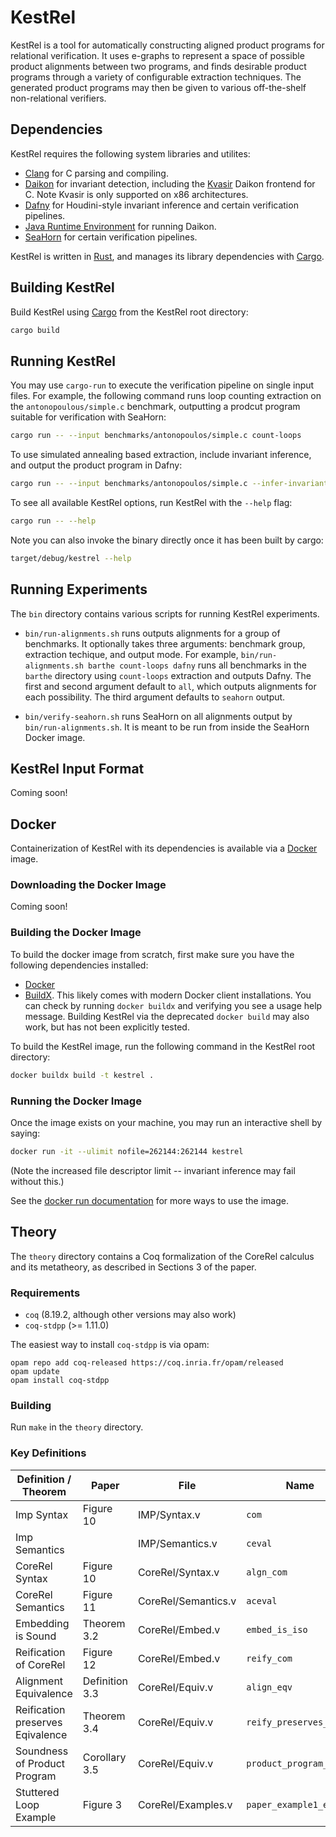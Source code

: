 # KestRel

KestRel is a tool for automatically constructing aligned product
programs for relational verification. It uses e-graphs to represent a
space of possible product alignments between two programs, and finds
desirable product programs through a variety of configurable
extraction techniques. The generated product programs may then be
given to various off-the-shelf non-relational verifiers.

## Dependencies

KestRel requires the following system libraries and utilites:

- [Clang](https://clang.llvm.org/) for C parsing and compiling.
- [Daikon](https://plse.cs.washington.edu/daikon/) for invariant
  detection, including the
  [Kvasir](http://plse.cs.washington.edu/daikon/download/doc/daikon.html#Kvasir)
  Daikon frontend for C. Note Kvasir is only supported on x86
  architectures.
- [Dafny](https://dafny.org/) for Houdini-style invariant inference
  and certain verification pipelines.
- [Java Runtime Environment](https://www.java.com) for running Daikon.
- [SeaHorn](https://seahorn.github.io/) for certain verification
  pipelines.

KestRel is written in [Rust](https://www.rust-lang.org/), and manages
its library dependencies with
[Cargo](https://doc.rust-lang.org/cargo/).

## Building KestRel

Build KestRel using [Cargo](https://doc.rust-lang.org/cargo/) from the
KestRel root directory:

``` bash
cargo build
```

## Running KestRel

You may use `cargo-run` to execute the verification pipeline on single
input files. For example, the following command runs loop counting
extraction on the `antonopoulous/simple.c` benchmark, outputting a
prodcut program suitable for verification with SeaHorn:

``` bash
cargo run -- --input benchmarks/antonopoulos/simple.c count-loops
```

To use simulated annealing based extraction, include invariant
inference, and output the product program in Dafny:
 ``` bash
cargo run -- --input benchmarks/antonopoulos/simple.c --infer-invariants --output-mode dafny sa
```

To see all available KestRel options, run KestRel with the `--help` flag:
``` bash
cargo run -- --help
```

Note you can also invoke the binary directly once it has been built by cargo:
``` bash
target/debug/kestrel --help
```

## Running Experiments

The `bin` directory contains various scripts for running KestRel
experiments.

- `bin/run-alignments.sh` runs outputs alignments for a group of
  benchmarks. It optionally takes three arguments: benchmark group,
  extraction techique, and output mode. For example,
  `bin/run-alignments.sh barthe count-loops dafny` runs all benchmarks
  in the `barthe` directory using `count-loops` extraction and outputs
  Dafny. The first and second argument default to `all`, which outputs
  alignments for each possibility. The third argument defaults to
  `seahorn` output.

- `bin/verify-seahorn.sh` runs SeaHorn on all alignments output by
  `bin/run-alignments.sh`. It is meant to be run from inside the
  SeaHorn Docker image.

## KestRel Input Format

Coming soon!

## Docker

Containerization of KestRel with its dependencies is available via a
[Docker](https://www.docker.com/) image.

### Downloading the Docker Image

Coming soon!

### Building the Docker Image

To build the docker image from scratch, first make sure you have the
following dependencies installed:
- [Docker](https://docs.docker.com/engine/install/)
- [BuildX](https://docs.docker.com/build/architecture/#install-buildx).
  This likely comes with modern Docker client installations. You can
  check by running `docker buildx` and verifying you see a usage help
  message. Building KestRel via the deprecated `docker build` may also
  work, but has not been explicitly tested.

To build the KestRel image, run the following command in the KestRel
root directory:

``` bash
docker buildx build -t kestrel .
```

### Running the Docker Image

Once the image exists on your machine, you may run an interactive
shell by saying:

``` bash
docker run -it --ulimit nofile=262144:262144 kestrel
```

(Note the increased file descriptor limit -- invariant inference may
fail without this.)

See the [docker run
documentation](https://docs.docker.com/reference/cli/docker/container/run/)
for more ways to use the image.


## Theory

The `theory` directory contains a Coq formalization of the CoreRel
calculus and its metatheory, as described in Sections 3 of the paper.

### Requirements

- `coq` (8.19.2, although other versions may also work)
- `coq-stdpp` (>= 1.11.0)

The easiest way to install `coq-stdpp` is via opam:

```
opam repo add coq-released https://coq.inria.fr/opam/released
opam update
opam install coq-stdpp
```

### Building

Run `make` in the `theory` directory.

### Key Definitions

| Definition  / Theorem   |     Paper     |       File   | Name |
| ------------------ | -------- | ------- | ------- |
| Imp Syntax  |     Figure 10     |  IMP/Syntax.v |  `com` |
| Imp Semantics  |                   |  IMP/Semantics.v |  `ceval` |
| CoreRel Syntax  |     Figure 10     |  CoreRel/Syntax.v |  `algn_com` |
| CoreRel Semantics  |     Figure 11     |  CoreRel/Semantics.v |  `aceval` |
| Embedding is Sound   | Theorem 3.2 |  CoreRel/Embed.v |`embed_is_iso` |
| Reification of CoreRel  |     Figure 12     |  CoreRel/Embed.v |  `reify_com` |
| Alignment Equivalence | Definition 3.3 | CoreRel/Equiv.v  | `align_eqv` |
| Reification preserves Eqivalence | Theorem 3.4 | CoreRel/Equiv.v | `reify_preserves_eqv` |
| Soundness of Product Program | Corollary 3.5 |  CoreRel/Equiv.v | `product_program_sound` |
| Stuttered Loop Example | Figure 3 | CoreRel/Examples.v | `paper_example1_eqv` |
